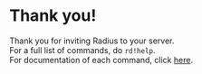 # Thank you!


Thank you for inviting Radius to your server.  
For a full list of commands, do `rd!help`.  
For documentation of each command, click [here](https://docs.radius.tk).  

